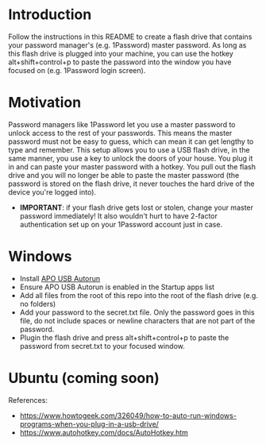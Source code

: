 # Introduction
Follow the instructions in this README to create a flash drive that contains your password manager's (e.g. 1Password) master password. As long as this flash drive is plugged into your machine, you can use the hotkey alt+shift+control+p to paste the password into the window you have focused on (e.g. 1Password login screen).

# Motivation
Password managers like 1Password let you use a master password to unlock access to the rest of your passwords. This means the master password must not be easy to guess, which can mean it can get lengthy to type and remember. This setup allows you to use a USB flash drive, in the same manner, you use a key to unlock the doors of your house. You plug it in and can paste your master password with a hotkey. You pull out the flash drive and you will no longer be able to paste the master password (the password is stored on the flash drive, it never touches the hard drive of the device you're logged into).

 - **IMPORTANT**: if your flash drive gets lost or stolen, change your master password immediately! It also wouldn't hurt to have 2-factor authentication set up on your 1Password account just in case.

# Windows
 - Install [APO USB Autorun](https://www.softpedia.com/get/System/System-Miscellaneous/APO-USB-Autorun.shtml)
 - Ensure APO USB Autorun is enabled in the Startup apps list
 - Add all files from the root of this repo into the root of the flash drive (e.g. no folders)
 - Add your password to the secret.txt file. Only the password goes in this file, do not include spaces or newline characters that are not part of the password.
 - Plugin the flash drive and press alt+shift+control+p to paste the password from secret.txt to your focused window.

# Ubuntu (coming soon)

References:
 - https://www.howtogeek.com/326049/how-to-auto-run-windows-programs-when-you-plug-in-a-usb-drive/
 - https://www.autohotkey.com/docs/AutoHotkey.htm
